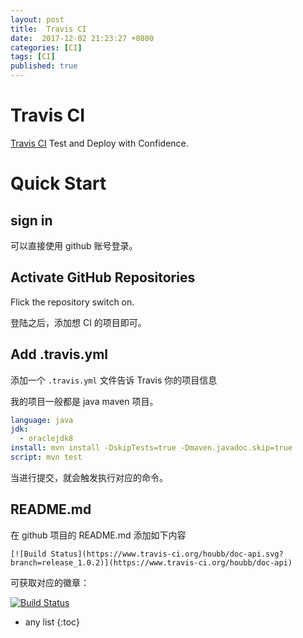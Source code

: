 ```yaml
---
layout: post
title:  Travis CI
date:  2017-12-02 21:23:27 +0800
categories: [CI]
tags: [CI]
published: true
---
```


# Travis CI
 
[Travis CI](https://www.travis-ci.org/) Test and Deploy with Confidence.


# Quick Start

## sign in

可以直接使用 github 账号登录。

## Activate GitHub Repositories

Flick the repository switch on.

登陆之后，添加想 CI 的项目即可。

## Add .travis.yml 

添加一个 `.travis.yml` 文件告诉 Travis 你的项目信息

我的项目一般都是 java maven 项目。

```yml
language: java
jdk:
  - oraclejdk8
install: mvn install -DskipTests=true -Dmaven.javadoc.skip=true
script: mvn test
```

当进行提交，就会触发执行对应的命令。


## README.md

在 github 项目的 README.md 添加如下内容

```
[![Build Status](https://www.travis-ci.org/houbb/doc-api.svg?branch=release_1.0.2)](https://www.travis-ci.org/houbb/doc-api)
```

可获取对应的徽章：

[![Build Status](https://www.travis-ci.org/houbb/doc-api.svg?branch=release_1.0.2)](https://www.travis-ci.org/houbb/doc-api)


* any list
{:toc}